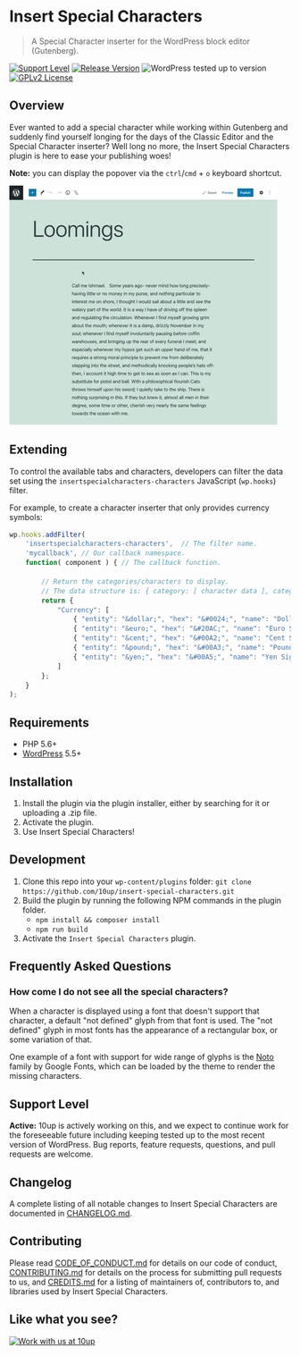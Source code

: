 # Insert Special Characters

> A Special Character inserter for the WordPress block editor (Gutenberg).

[![Support Level](https://img.shields.io/badge/support-active-green.svg)](#support-level) [![Release Version](https://img.shields.io/github/release/10up/insert-special-characters.svg)](https://github.com/10up/insert-special-characters/releases/latest) ![WordPress tested up to version](https://img.shields.io/wordpress/plugin/tested/insert-special-characters?label=WordPress) [![GPLv2 License](https://img.shields.io/github/license/10up/insert-special-characters.svg)](https://github.com/10up/insert-special-characters/blob/develop/LICENSE.md)

## Overview

Ever wanted to add a special character while working within Gutenberg and suddenly find yourself longing for the days of the Classic Editor and the Special Character inserter?  Well long no more, the Insert Special Characters plugin is here to ease your publishing woes!

**Note:** you can display the popover via the `ctrl`/`cmd` + `o` keyboard shortcut.

![Demo of special characters within Gutenberg](.wordpress-org/screenshot-1.gif "Example of special characters selection in the Block Editor")

## Extending

To control the available tabs and characters, developers can filter the data set using the `insertspecialcharacters-characters` JavaScript (`wp.hooks`) filter.

For example, to create a character inserter that only provides currency symbols:

```js
wp.hooks.addFilter(
	'insertspecialcharacters-characters',  // The filter name.
	'mycallback', // Our callback namespace.
	function( component ) { // The callback function.

		// Return the categories/characters to display.
		// The data structure is: { category: [ character data ], category2: ... }
		return {
			"Currency": [
				{ "entity": "&dollar;", "hex": "&#0024;", "name": "Dollar Sign", "char": "$" },
				{ "entity": "&euro;", "hex": "&#20AC;", "name": "Euro Sign", "char": "€" },
				{ "entity": "&cent;", "hex": "&#00A2;", "name": "Cent Sign", "char": "¢" },
				{ "entity": "&pound;", "hex": "&#00A3;", "name": "Pound Sign", "char": "£" },
				{ "entity": "&yen;", "hex": "&#00A5;", "name": "Yen Sign", "char": "¥" },
			]
		};
	}
);
```

## Requirements

* PHP 5.6+
* [WordPress](http://wordpress.org/) 5.5+

## Installation

1. Install the plugin via the plugin installer, either by searching for it or uploading a .zip file.
1. Activate the plugin.
1. Use Insert Special Characters!

## Development

1. Clone this repo into your `wp-content/plugins` folder: `git clone https://github.com/10up/insert-special-characters.git`
2. Build the plugin by running the following NPM commands in the plugin folder.
	* `npm install && composer install`
	* `npm run build`
3. Activate the `Insert Special Characters` plugin.

## Frequently Asked Questions

### How come I do not see all the special characters?
When a character is displayed using a font that doesn't support that character, a default "not defined" glyph from that font is used. The "not defined" glyph in most fonts has the appearance of a rectangular box, or some variation of that.

One example of a font with support for wide range of glyphs is the [Noto](https://fonts.google.com/noto) family by Google Fonts, which can be loaded by the theme to render the missing characters.

## Support Level

**Active:** 10up is actively working on this, and we expect to continue work for the foreseeable future including keeping tested up to the most recent version of WordPress.  Bug reports, feature requests, questions, and pull requests are welcome.

## Changelog

A complete listing of all notable changes to Insert Special Characters are documented in [CHANGELOG.md](https://github.com/10up/insert-special-characters/blob/develop/CHANGELOG.md).

## Contributing

Please read [CODE_OF_CONDUCT.md](https://github.com/10up/insert-special-characters/blob/develop/CODE_OF_CONDUCT.md) for details on our code of conduct, [CONTRIBUTING.md](https://github.com/10up/insert-special-characters/blob/develop/CONTRIBUTING.md) for details on the process for submitting pull requests to us, and [CREDITS.md](https://github.com/10up/insert-special-characters/blob/develop/CREDITS.md) for a listing of maintainers of, contributors to, and libraries used by Insert Special Characters.

## Like what you see?

<a href="http://10up.com/contact/"><img src="https://10up.com/uploads/2016/10/10up-Github-Banner.png" width="850" alt="Work with us at 10up"></a>
